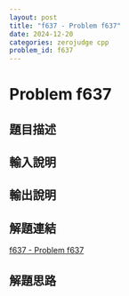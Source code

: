 ```yaml
---
layout: post
title: "f637 - Problem f637"
date: 2024-12-20
categories: zerojudge cpp
problem_id: f637
---
```


# Problem f637

## 題目描述



## 輸入說明



## 輸出說明



## 解題連結

[f637 - Problem f637](https://zerojudge.tw/ShowProblem?problemid=f637)

## 解題思路

